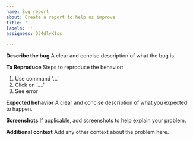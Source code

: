 ```yaml
---
name: Bug report
about: Create a report to help us improve
title: ''
labels: ''
assignees: D34dlyK1ss

---
```


**Describe the bug**
A clear and concise description of what the bug is.

**To Reproduce**
Steps to reproduce the behavior:
1. Use command '...'
2. Click on '....'
3. See error

**Expected behavior**
A clear and concise description of what you expected to happen.

**Screenshots**
If applicable, add screenshots to help explain your problem.

**Additional context**
Add any other context about the problem here.
